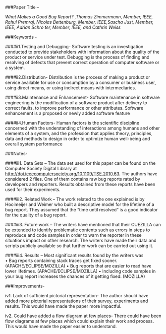 ###Paper Title – 

*What Makes a Good Bug Report? ,Thomas Zimmermann, Member, IEEE, Rahul Premraj, Nicolas Bettenburg, Member, IEEE,Sascha Just, Member, IEEE, Adrian Schro ̈ter, Member, IEEE, and Cathrin Weiss*

###Keywords - 

####ii1.Testing and Debugging-
 Software testing is an investigation conducted to provide stakeholders with information about the quality of the product or service under test. Debugging is the process of finding and resolving of defects that prevent correct operation of computer software or a system.
 
####ii2.Distribution-
 Distribution is the process of making a product or service available for use or consumption by a consumer or business user, using direct means, or using indirect means with intermediaries.

####ii3.Maintenance and Enhancement-
 Software maintenance in software engineering is the modification of a software product after delivery to correct faults, to improve performance or other attributes. Software enhancement is a proposed or newly added software feature

####ii4.Human Factors-
 Human factors is the scientific discipline concerned with the understanding of interactions among humans and other elements of a system, and the profession that applies theory, principles, data and methods to design in order to optimize human well-being and overall system performance

###Notes-  

####iii1. Data Sets – 
The data set used for this paper can be found on the Computer Society Digital Library at http://doi.ieeecomputersociety.org/10.1109/TSE.2010.63. The authors have considered 2 files. One of them contains raw bug reports rated by developers and reporters. Results obtained from these reports have been used for their experiments. 

####iii2. Related Work –
The work related to the one explained is by Hooimeijer and Weimer who built a descriptive model for the lifetime of a bug report. They assumed that the “time until resolved” is a good indicator for the quality of a bug report. 

####iii3. Future work – 
 The writers have mentioned that their CUEZILLA can be extended to identify problematic contents such as errors in steps to reproduce and code samples in order to warn the reporter in these situations impact on other research. The writers have made their data and scripts publicly available so that further work can be carried out using it.

####iii4. Results – 
 Most significant results found by the writers was  
•	Bug reports containing stack traces get fixed sooner.
(APACHE/ECLIPSE/MOZILLA)
 •	Bug reports that are easier to read have lower
lifetimes. (APACHE/ECLIPSE/MOZILLA)
•	Including code samples in your bug report increases
the chances of it getting fixed. (MOZILLA)

###Improvements-

iv1. Lack of sufficient pictorial representation-
 The author should have added more pictorial representations of their survey, experiments and results. This would have made the paper more impactful.

iv2. Could have added a flow diagram at few places-
 There could have been flow diagrams at few places which could explain their work and process. This would have made the paper easier to understand.


